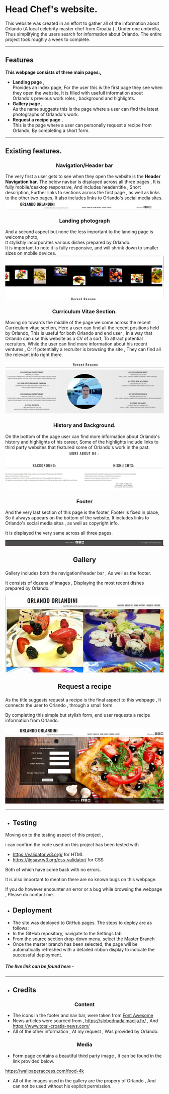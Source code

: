 # Head Chef's website.

This website was created in an effort to gather all of the information about Orlando (A local celebrity master chef from Croatia.) , Under one umbrella,  
Thus simplifying the users search for information about Orlando.
The entire project took roughly a week to complete.
***

## Features

__This webpage consists of three main pages:,__
*  __Landing page__ ,  
 Provides an index page, For the user this is the first page they see when they open the website, It is filled with usefull information about Orlando's previous work roles , background and highlights.
* __Gallery page__ ,  
 As the name suggests this is the page where a user can find the latest photographs of Orlando's work.
* __Request a recipe page__ ,   
 This is the page where a user can personally request a recipe from Orlando, By completing a short form.

 *** 

 ## Existing features.

### <p style="text-align: center;">Navigation/Header bar</p>
The very first a user gets to see when they open the website is the __Header Navigation bar__.
The below navbar is displayed across all three pages , It is fully mobile/desktop responsive, And includes header/title , Short description, Further links to sections across the first page , as well as links to the other two pages, It also includes links to Orlando's social media sites.
![Nav bar](/images/Orlando_navbar.JPG)

 ### <p style="text-align: center;">Landing photograph</p>
And a second aspect but none the less important to the landing page is welcome photo,  
It stylishly incorporates various dishes prepared by Orlando.  
It is important to note it is fully responsive, and will shrink down to smaller sizes on mobile devices.
![Welcome photo](/images/photo_orlando.JPG)

### <p style="text-align: center;"> Curriculum Vitae Section.</p>

Moving on towards the middle of the page we come across the recent Curriculum vitae section, Here a user can find all the recent positions held by Orlando, This is useful for both Orlando and end user , In a way that Orlando can use this website as a CV of a sort, To attract potential recruiters, While the user can find more information about his recent ventures , Or if potentially a recruiter is browsing the site , They can find all the relevant info right there.

![Curriculum vitae](/images/orlando_recent_positions.JPG)

### <p style="text-align: center;">History and Background.</p>

On the bottom of the page user can find more information about Orlando's history and highlights of his career, Some of the highlights include links to third party websites that featured some of Orlando's work in the past.
![History](/images/more_about_me.JPG)


 ### <p style="text-align: center;">Footer</p>

And the very last section of this page is the footer, Footer is fixed in place, So it always appears on the bottom of the website, It includes links to Orlando's social media sites , as well as copyright info. 

It is displayed the very same across all three pages.

![footer](/images/footer.JPG)


## <p style="text-align: center;">Gallery</p>

Gallery includes both the navigation/header bar , As well as the footer.

It consists of dozens of images , Displaying the most recent dishes prepared by Orlando.

![Gallery](/images/orlando_gallery.JPG)



## <p style="text-align: center;">Request a recipe</p>

As the title suggests request a recipe is the final aspect to this webpage , It connects the user to Orlando , through a small form.

By completing this simple but stylish form, end user requests a recipe information from Orlando.

![Form](/images/orlando_request_a_recipe.JPG)


***


* ## Testing

Moving on to the testing aspect of this project , 

i can confirm the code used on this project has been tested with 

- https://validator.w3.org/ for HTML
- https://jigsaw.w3.org/css-validator/ for CSS

Both of which have come back with no errors.

It is also important to mention there are no known bugs on this webpage.

If you do however encounter an error or a bug while browsing the webpage , Please do contact me.

* ## Deployment

- The site was deployed to GitHub pages. The steps to deploy are as follows:
- In the GitHub repository, navigate to the Settings tab 
- From the source section drop-down menu, select the Master Branch
- Once the master branch has been selected, the page will be automatically refreshed with a detailed ribbon display to indicate the successful deployment. 

##### The live link can be found here -

*** 

* ## Credits


### <p style="text-align: center;">Content</p>

- The icons in the footer and nav bar, were taken from [Font Awesome](https://fontawesome.com/)
- News articles were sourced from , https://slobodnadalmacija.hr/ , And   
https://www.total-croatia-news.com/
- All of the other information , At my request , Was provided by Orlando.


### <p style="text-align: center;">Media</p>


- Form page contains a beautiful third party image , It can be found in the link provided below.

https://wallpaperaccess.com/food-4k

- All of the images used in the gallery are the propery of Orlando , And can not be used without his explicit permission.




